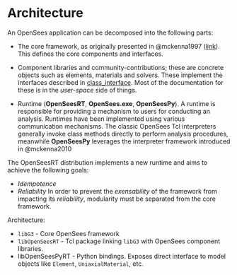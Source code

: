 # Architecture

An OpenSees application can be decomposed into the following
parts:

- The core framework, as originally presented in @mckenna1997 ([link](https://opensees.berkeley.edu/OpenSees/doc/fmkdiss.pdf)).
  This defines the core components and interfaces.

- Component libraries and community-contributions; these are concrete objects
  such as elements, materials and solvers. These implement the interfaces
  described in [class_interface](class_interface). Most of the documentation
  for these is in the *user-space* side of things.

- Runtime (**OpenSeesRT**, **OpenSees.exe**, **OpenSeesPy**). A runtime
  is responsible for providing a mechanism to users for conducting an analysis.
  Runtimes have been implemented using various communication mechanisms.
  The classic OpenSees Tcl interpreters generally invoke
  class methods directly to perform analysis procedures, meanwhile
  **OpenSeesPy** leverages the interpreter framework introduced in
  @mckenna2010


The OpenSeesRT distribution implements a new runtime and aims to achieve the
following goals:

- *Idempotence*
- *Reliability* In order to prevent the *exensability* of the framework from impacting
  its *reliability*, modularity must be separated from the core framework.

Architecture:

- `libG3` - Core OpenSees framework
- `libOpenSeesRT` - Tcl package linking `libG3` with OpenSees
  component libraries.
- libOpenSeesPyRT  - Python bindings. Exposes direct interface
  to model objects like `Element`, `UniaxialMaterial`, etc.



